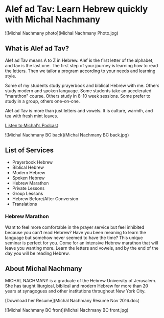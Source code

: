 # Alef ad Tav: Learn Hebrew quickly with Michal Nachmany

![Michal Nachmany photo](Michal Nachmany Photo.jpg)

## What is Alef ad Tav?

Alef ad Tav means A to Z in Hebrew.
Alef is the first letter of the alphabet, and tav is the last one. 
The first step of your journey is learning how to read the letters.
Then we tailor a program according to your needs and learning style.

Some of my students study prayerbook and biblical Hebrew with me.
Others study modern and spoken language.
Some students take an accelerated "marathon" course.
Others study in 8-10 week sessions.
Some prefer to study in a group, others one-on-one.

Alef ad Tav is more than just letters and vowels.
It is culture, warmth, and tea with fresh mint leaves.

[Listen to Michal's Podcast](https://itunes.apple.com/us/podcast/rega-shel-ivrit-moment-hebrew/id468419206?mt=2)

![Michal Nachmany BC back](Michal Nachmany BC back.jpg)

## List of Services

* Prayerbook Hebrew
* Biblical Hebrew
* Modern Hebrew
* Spoken Hebrew
* Hebrew Marathon
* Private Lessons
* Group Lessons
* Hebrew Before/After Conversion
* Translations

### Hebrew Marathon

Want to feel more comfortable in the prayer service but feel inhibited because you can’t read Hebrew? Have you been meaning to learn the language but somehow never seemed to have the time? This unique seminar is perfect for you. Come for an intensive Hebrew marathon that will leave you wanting more. Learn the letters and vowels, and by the end of the day you will be reading Hebrew.

## About Michal Nachmany

MICHAL NACHMANY is a graduate of the Hebrew University of Jerusalem. She has taught liturgical, biblical and modern Hebrew for more than 20 years at synagogues and other institutions throughout New York City.

[Download her Resume](Michal Nachmany Resume Nov 2016.doc)

![Michal Nachmany BC front](Michal Nachmany BC front.jpg)
